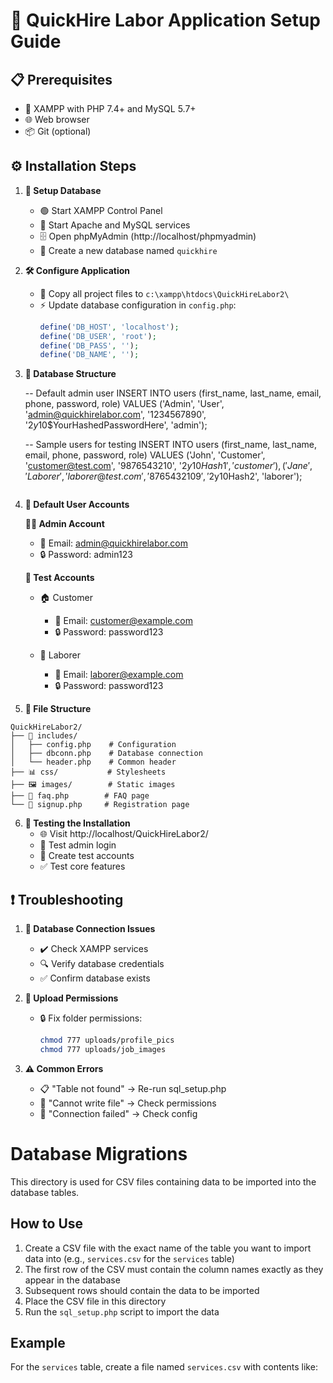 # 🚀 QuickHire Labor Application Setup Guide

## 📋 Prerequisites
- 🔧 XAMPP with PHP 7.4+ and MySQL 5.7+
- 🌐 Web browser
- 📦 Git (optional)

## ⚙️ Installation Steps

1. **💾 Setup Database**
   - 🟢 Start XAMPP Control Panel
   - 🔄 Start Apache and MySQL services
   - 🗄️ Open phpMyAdmin (http://localhost/phpmyadmin)
   - 📝 Create a new database named `quickhire`

2. **🛠️ Configure Application**
   - 📂 Copy all project files to `c:\xampp\htdocs\QuickHireLabor2\`
   - ⚡ Update database configuration in `config.php`:
     ```php
     define('DB_HOST', 'localhost');
     define('DB_USER', 'root');
     define('DB_PASS', '');
     define('DB_NAME', '');
  
     ```

3. **📁 Database Structure**

   -- Default admin user
   INSERT INTO users (first_name, last_name, email, phone, password, role) 
   VALUES ('Admin', 'User', 'admin@quickhirelabor.com', '1234567890', 
   '$2y$10$YourHashedPasswordHere', 'admin');

   -- Sample users for testing
   INSERT INTO users (first_name, last_name, email, phone, password, role) VALUES
   ('John', 'Customer', 'customer@test.com', '9876543210', '$2y$10$Hash1', 'customer'),
   ('Jane', 'Laborer', 'laborer@test.com', '8765432109', '$2y$10$Hash2', 'laborer');
   ```

4. **🔑 Default User Accounts**
   
   **👨‍💼 Admin Account**
   - 📧 Email: admin@quickhirelabor.com
   - 🔒 Password: admin123

   **👥 Test Accounts**
   - 🏠 Customer
     - 📧 Email: customer@example.com
     - 🔒 Password: password123
   
   - 👷 Laborer
     - 📧 Email: laborer@example.com
     - 🔒 Password: password123

5. **📁 File Structure**
```
QuickHireLabor2/
├── 📝 includes/
│   ├── config.php    # Configuration
│   ├── dbconn.php    # Database connection
│   └── header.php    # Common header
├── 📊 css/           # Stylesheets
├── 🖼️ images/        # Static images
├── 📝 faq.php        # FAQ page
└── 📝 signup.php     # Registration page
```

6. **🧪 Testing the Installation**
   - 🌐 Visit http://localhost/QuickHireLabor2/
   - 🔑 Test admin login
   - 👥 Create test accounts
   - ✅ Test core features

## ❗ Troubleshooting

1. **🔌 Database Connection Issues**
   - ✔️ Check XAMPP services
   - 🔍 Verify database credentials
   - ✅ Confirm database exists

2. **📂 Upload Permissions**
   - 🔒 Fix folder permissions:
     ```bash
     chmod 777 uploads/profile_pics
     chmod 777 uploads/job_images
     ```

3. **⚠️ Common Errors**
   - 📋 "Table not found" → Re-run sql_setup.php
   - 📁 "Cannot write file" → Check permissions
   - 🔌 "Connection failed" → Check config




# Database Migrations

This directory is used for CSV files containing data to be imported into the database tables.

## How to Use

1. Create a CSV file with the exact name of the table you want to import data into (e.g., `services.csv` for the `services` table)
2. The first row of the CSV must contain the column names exactly as they appear in the database
3. Subsequent rows should contain the data to be imported
4. Place the CSV file in this directory
5. Run the `sql_setup.php` script to import the data

## Example

For the `services` table, create a file named `services.csv` with contents like:

